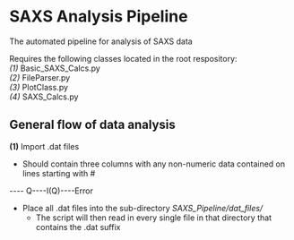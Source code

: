 # SAXS Analysis Pipeline
The automated pipeline for analysis of SAXS data

Requires the following classes located in the root respository:  
*(1)* Basic_SAXS_Calcs.py  
*(2)* FileParser.py  
*(3)* PlotClass.py  
*(4)* SAXS_Calcs.py  

## General flow of data analysis

**(1)** Import .dat files  
* Should contain three columns with any non-numeric data contained on lines starting with #  
  
---- Q----I(Q)----Error  

* Place all .dat files into the sub-directory *SAXS_Pipeline/dat_files/*  
	* The script will then read in every single file in that directory that contains the .dat suffix  


